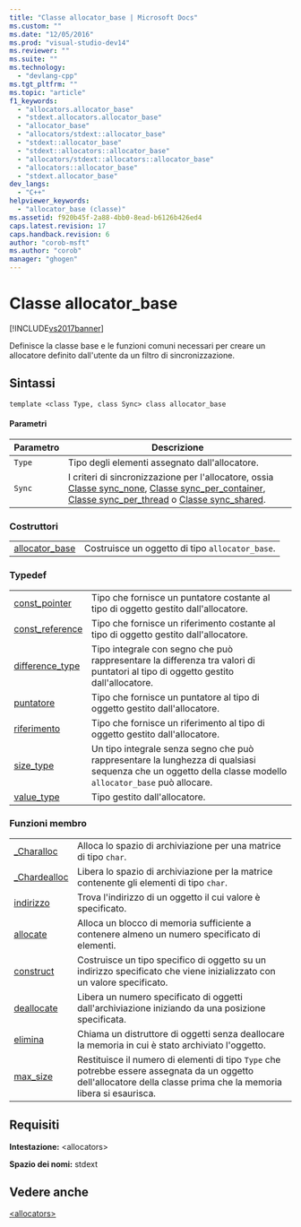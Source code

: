 ```yaml
---
title: "Classe allocator_base | Microsoft Docs"
ms.custom: ""
ms.date: "12/05/2016"
ms.prod: "visual-studio-dev14"
ms.reviewer: ""
ms.suite: ""
ms.technology: 
  - "devlang-cpp"
ms.tgt_pltfrm: ""
ms.topic: "article"
f1_keywords: 
  - "allocators.allocator_base"
  - "stdext.allocators.allocator_base"
  - "allocator_base"
  - "allocators/stdext::allocator_base"
  - "stdext::allocator_base"
  - "stdext::allocators::allocator_base"
  - "allocators/stdext::allocators::allocator_base"
  - "allocators::allocator_base"
  - "stdext.allocator_base"
dev_langs: 
  - "C++"
helpviewer_keywords: 
  - "allocator_base (classe)"
ms.assetid: f920b45f-2a88-4bb0-8ead-b6126b426ed4
caps.latest.revision: 17
caps.handback.revision: 6
author: "corob-msft"
ms.author: "corob"
manager: "ghogen"
---
```

# Classe allocator_base
[!INCLUDE[vs2017banner](../assembler/inline/includes/vs2017banner.md)]

Definisce la classe base e le funzioni comuni necessari per creare un allocatore definito dall'utente da un filtro di sincronizzazione.  
  
## Sintassi  
  
```  
template <class Type, class Sync> class allocator_base  
```  
  
#### Parametri  
  
|Parametro|Descrizione|  
|---------------|-----------------|  
|`Type`|Tipo degli elementi assegnato dall'allocatore.|  
|`Sync`|I criteri di sincronizzazione per l'allocatore, ossia [Classe sync\_none](../standard-library/sync-none-class.md), [Classe sync\_per\_container](../standard-library/sync-per-container-class.md), [Classe sync\_per\_thread](../standard-library/sync-per-thread-class.md) o [Classe sync\_shared](../standard-library/sync-shared-class.md).|  
  
### Costruttori  
  
|||  
|-|-|  
|[allocator\_base](../Topic/allocator_base::allocator_base.md)|Costruisce un oggetto di tipo `allocator_base`.|  
  
### Typedef  
  
|||  
|-|-|  
|[const\_pointer](../Topic/allocator_base::const_pointer.md)|Tipo che fornisce un puntatore costante al tipo di oggetto gestito dall'allocatore.|  
|[const\_reference](../Topic/allocator_base::const_reference.md)|Tipo che fornisce un riferimento costante al tipo di oggetto gestito dall'allocatore.|  
|[difference\_type](../Topic/allocator_base::difference_type.md)|Tipo integrale con segno che può rappresentare la differenza tra valori di puntatori al tipo di oggetto gestito dall'allocatore.|  
|[puntatore](../Topic/allocator_base::pointer.md)|Tipo che fornisce un puntatore al tipo di oggetto gestito dall'allocatore.|  
|[riferimento](../Topic/allocator_base::reference.md)|Tipo che fornisce un riferimento al tipo di oggetto gestito dall'allocatore.|  
|[size\_type](../Topic/allocator_base::size_type.md)|Un tipo integrale senza segno che può rappresentare la lunghezza di qualsiasi sequenza che un oggetto della classe modello `allocator_base` può allocare.|  
|[value\_type](../Topic/allocator_base::value_type.md)|Tipo gestito dall'allocatore.|  
  
### Funzioni membro  
  
|||  
|-|-|  
|[\_Charalloc](../Topic/allocator_base::_Charalloc.md)|Alloca lo spazio di archiviazione per una matrice di tipo `char`.|  
|[\_Chardealloc](../Topic/allocator_base::_Chardealloc.md)|Libera lo spazio di archiviazione per la matrice contenente gli elementi di tipo `char`.|  
|[indirizzo](../Topic/allocator_base::address.md)|Trova l'indirizzo di un oggetto il cui valore è specificato.|  
|[allocate](../Topic/allocator_base::allocate.md)|Alloca un blocco di memoria sufficiente a contenere almeno un numero specificato di elementi.|  
|[construct](../Topic/allocator_base::construct.md)|Costruisce un tipo specifico di oggetto su un indirizzo specificato che viene inizializzato con un valore specificato.|  
|[deallocate](../Topic/allocator_base::deallocate.md)|Libera un numero specificato di oggetti dall'archiviazione iniziando da una posizione specificata.|  
|[elimina](../Topic/allocator_base::destroy.md)|Chiama un distruttore di oggetti senza deallocare la memoria in cui è stato archiviato l'oggetto.|  
|[max\_size](../Topic/allocator_base::max_size.md)|Restituisce il numero di elementi di tipo `Type` che potrebbe essere assegnata da un oggetto dell'allocatore della classe prima che la memoria libera si esaurisca.|  
  
## Requisiti  
 **Intestazione:** \<allocators\>  
  
 **Spazio dei nomi:** stdext  
  
## Vedere anche  
 [\<allocators\>](../standard-library/allocators-header.md)
